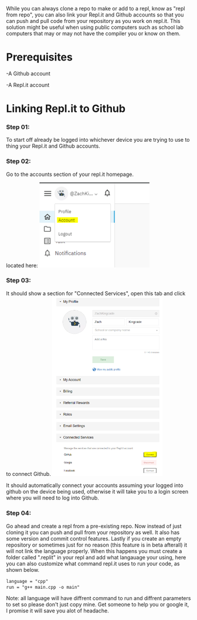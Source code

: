 While you can always clone a repo to make or add to a repl, know as "repl from repo", you can also link your Repl.it and Github accounts so that you can push and pull code from your repository as you work on repl.it. This solution might be useful when using public computers such as school lab computers that may or may not have the compiler you or know on them.

# Prerequisites
-A Github account

-A Repl.it account

# Linking Repl.it to Github
### Step 01:
To start off already be logged into whichever device you are trying to use to thing your Repl.it and Github accounts.
### Step 02:
Go to the accounts section of your repl.it homepage.

located here:
<img src="tutorial_01.PNG" width="300">

### Step 03:
It should show a section for "Connected Services", open this tab and click to connect Github.
<img src="tutorial_02.PNG" width="300">

It should automatically connect your accounts assuming your logged into github on the device being used, otherwise it will take you to a login screen where you will need to log into Github.

### Step 04:
Go ahead and create a repl from a pre-existing repo. Now instead of just cloning it you can push and pull from your repository as well. It also has some version and commit control features. Lastly if you create an empty repository or sometimes just for no reason (this feature is in beta afterall) it will not link the language properly. When this happens you must create a folder called ".replit" in your repl and add what langauage your using, here you can also customize what command repl.it uses to run your code, as shown below.
```.replit
language = "cpp"
run = "g++ main.cpp -o main"
```
Note: all language will have diffrent command to run and diffrent parameters to set so please don't just copy mine. Get someone to help you or google it, I promise it will save you alot of headache.
